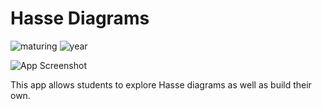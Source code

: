 # Hasse Diagrams

![maturing](https://img.shields.io/badge/lifecycle-maturing-blue)
![year](https://img.shields.io/badge/year-2021-lightgrey)

![App Screenshot](https://sites.psu.edu/shinyapps/files/2021/02/Hasse-diag-e1613361066676-1536x768.png)

This app allows students to explore Hasse diagrams as well as build their own.
